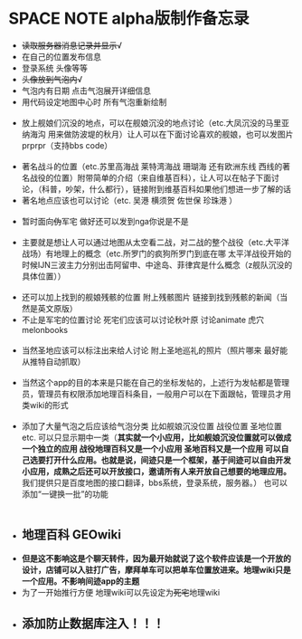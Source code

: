 <h1>SPACE NOTE alpha版制作备忘录</h1>
<p>
<ul>
  <li><del>读取服务器消息记录并显示</del>√</li>
  <li>在自己的位置发布信息</li>
  <li>登录系统 头像等等</li>
  <li><del>头像放到气泡内</del>√</li>
  <li>气泡内有日期 点击气泡展开详细信息</li>
  <li>用代码设定地图中心时 所有气泡重新绘制</li>
  <li>放上舰娘们沉没的地点，可以在舰娘沉没的地点讨论（etc.大凤沉没的马里亚纳海沟 用来做防波堤的秋月）让人可以在下面讨论喜欢的舰娘，也可以发图片prprpr（支持bbs code）</li>
  <li>著名战斗的位置（etc.苏里高海战 莱特湾海战 珊瑚海 还有欧洲东线 西线的著名战役的位置）附带简单的介绍（来自维基百科），让人可以在帖子下面讨论，（科普，吵架，什么都行），链接附到维基百科如果他们想进一步了解的话</li>
  <li>著名地点应该也可以讨论（etc. 吴港 横须贺 佐世保 珍珠港 ）</li>
  <li>暂时面向<del>伪</del>军宅 做好还可以发到nga你说是不是</li>
  <li>主要就是想让人可以通过地图从太空看二战，对二战的整个战役（etc.大平洋战场）有地理上的概念（etc.所罗门的疯狗所罗门到底在哪 太平洋战役开始的时候IJN三波主力分别出击阿留申、中途岛、菲律宾是什么概念（z舰队沉没的具体位置））</li>
  <li>还可以加上找到的舰娘残骸的位置 附上残骸图片 链接到找到残骸的新闻（当然是英文原版）</li>
  <li>不止是军宅的位置讨论 死宅们应该可以讨论秋叶原 讨论animate 虎穴 melonbooks</li>
  <li>当然圣地应该可以标注出来给人讨论 附上圣地巡礼的照片（照片哪来 最好能从推特自动抓取）</li>
  <li>当然这个app的目的本来是只能在自己的坐标发帖的，上述行为发帖都是管理员，管理员有权限添加地理百科条目，一般用户可以在下面跟帖，管理员才用类wiki的形式</li>
  <li>添加了大量气泡之后应该给气泡分类 比如舰娘沉没位置 战役位置 圣地位置 etc. 可以只显示期中一类（<b>其实就一个小应用，比如舰娘沉没位置就可以做成一个独立的应用 战役地理百科又是一个小应用 圣地百科又是一个应用 可以自己选要打开什么应用。也就是说，间迹只是一个框架，基于间迹可以自由开发小应用，成熟之后还可以开放接口，邀请所有人来开放自己想要的地理应用。</b>我们提供只是百度地图的接口翻译，bbs系统，登录系统，服务器。） 也可以添加“一键换一批”的功能</li>
  <li><h2>地理百科 GEOwiki</h2></li>
  <li><b>但是这不影响这是个聊天转件，因为最开始就说了这个软件应该是一个开放的设计，店铺可以入驻打广告，摩拜单车可以把单车位置放进来。地理wiki只是一个应用。不影响间迹app的主题</b></li>
  <li>为了一开始推行方便 地理wiki可以先设定为<del>死宅</del>地理wiki</li>
  <li><h2>添加防止数据库注入！！！</h2></li>

</ul>
</p>
<!--<img src="http://azusebox.moe/wp-content/uploads/2018/04/S80424-200648.jpg">-->
